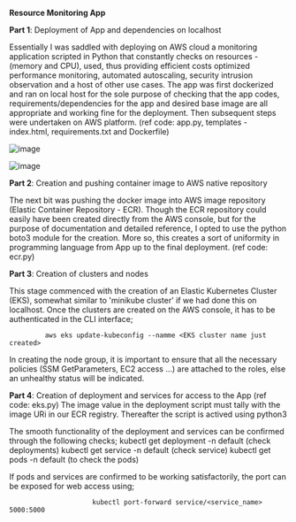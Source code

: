 __Resource Monitoring App__

**Part 1**: Deployment of App and dependencies on localhost

Essentially I was saddled with deploying on AWS cloud a monitoring application scripted in Python that constantly checks on resources - (memory and CPU), used, thus providing efficient costs optimized performance monitoring, automated autoscaling, security intrusion observation and a host of other use cases. The app was first dockerized and ran on local host for the sole purpose of checking that the app codes, requirements/dependencies for the app and desired base image are all appropriate and working fine for the deployment. Then subsequent steps were undertaken on AWS platform. (ref code: app.py, templates - index.html, requirements.txt and Dockerfile)

![image](https://github.com/Olalere1/MonitoringApp1/assets/52172707/2abf2f49-73b7-462d-b74c-830f6e883452)

![image](https://github.com/Olalere1/MonitoringApp1/assets/52172707/56513883-9a20-497a-9b11-1786f3bb1929)


**Part 2**: Creation and pushing container image to AWS native repository

The next bit was pushing the docker image into AWS image repository (Elastic Container Repository - ECR). Though the ECR repository could easily have been created directly from the AWS console, but for the purpose of documentation and detailed reference, I opted to use the python boto3 module for the creation. More so, this creates a sort of uniformity in programming language from App up to the final deployment. (ref code: ecr.py)

**Part 3**: Creation of clusters and nodes

This stage commenced with the creation of an Elastic Kubernetes Cluster (EKS), somewhat similar to 'minikube cluster' if we had done this on localhost. Once the clusters are created on the AWS console, it has to be authenticated in the CLI interface;

             aws eks update-kubeconfig --namme <EKS cluster name just created>
             
In creating the node group, it is important to ensure that all the necessary policies (SSM GetParameters, EC2 access ...) are attached to the roles, else an unhealthy status will be indicated.

**Part 4**: Creation of deployment and services for access to the App (ref code: eks.py)
The image value in the deployment script must tally with the image URi in our ECR registry. Thereafter the script is actived using 
                         python3 <name of deployment script>

The smooth functionality of the deployment and services can be confirmed through the following checks; 
                          kubectl get deployment -n default (check deployments)
                          kubectl get service -n default (check service)
                          kubectl get pods -n default (to check the pods)

If pods and services are confirmed to be working satisfactorily, the port can be exposed for web access using;

                         kubectl port-forward service/<service_name> 5000:5000

